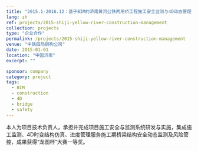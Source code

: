 ```yaml
---
title: "2015.1-2016.12：基于BIM的济南黄河公铁两用桥工程施工安全监测与4D动态管理系统"
lang: zh
ref: projects/2015-shiji-yellow-river-construction-management
collection: projects
type: "企业合作"
permalink: /projects/2015-shiji-yellow-river-construction-management
venue: "中铁四局钢构公司"
date: 2015-01-01
location: "中国济南"
excerpt: ""

sponsor: company
category: project
tags: 
  - BIM
  - construction
  - 4D
  - bridge
  - safety
---
```


本人为项目技术负责人，承担并完成项目施工安全与监测系统研发与实施，集成施工监测、4D时变结构仿真、进度管理服务施工期桥梁结构安全动态监测及风险管控，成果获得“龙图杯”大赛一等奖。